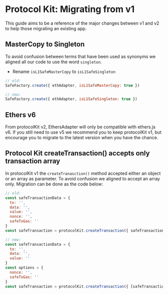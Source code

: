 # Protocol Kit: Migrating from v1

This guide aims to be a reference of the major changes between v1 and v2 to help those migrating an existing app.

## MasterCopy to Singleton

To avoid confusion between terms that have been used as synonyms we aligned all our code to use the word `singleton`.

- Rename `isL1SafeMasterCopy` to `isL1SafeSingleton`
```js
// old:
SafeFactory.create({ ethAdapter, isL1SafeMasterCopy: true })

// new:
SafeFactory.create({ ethAdapter, isL1SafeSingleton: true })
```

## Ethers v6

From protocolKit v2, EthersAdapter will only be compatible with ethers.js v6. If you still need to use v5 we recommend you to keep protocolKit v1, but encourage you to migrate to the latest version when you have the chance.

## Protocol Kit createTransaction() accepts only transaction array

In protocolKit v1 the `createTranasction()` method accepted either an object or an array as parameter. To avoid confusion we aligned to accept an array only. Migration can be done as the code below:

```js
// old:
const safeTransactionData = {
  to: '',
  data: '',
  value: '',
  nonce: '',
  safeTxGas: ''
}
const safeTransaction = protocolKit.createTransaction({ safeTransactionData })

// new:
const safeTransactionData = {
  to: '',
  data: '',
  value: ''
}
const options = {
  nonce: '',
  safeTxGas: ''
}
const safeTransaction = protocolKit.createTransaction({ [safeTransactionData], options })
```